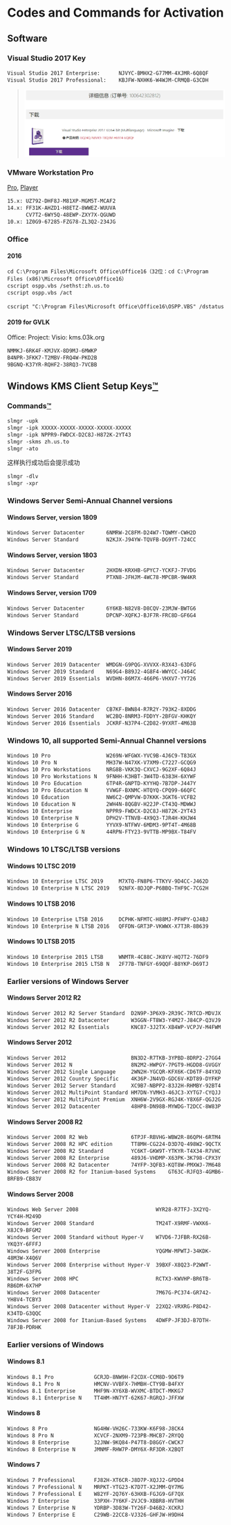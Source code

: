 # Codes and Commands for Activation
## Software
### Visual Studio 2017 Key
```
Visual Studio 2017 Enterprise:      NJVYC-BMHX2-G77MM-4XJMR-6Q8QF
Visual Studio 2017 Professional:    KBJFW-NXHK6-W4WJM-CRMQB-G3CDH
```
> ![GQ24Q-N8VK9-T8Q3M-H6974-6Q8QF](./.assets/Snipaste_2018-12-23_21-06-15.png)

### VMware Workstation Pro

[Pro](https://www.vmware.com/products/workstation-pro/workstation-pro-evaluation.html), [Player](https://my.vmware.com/en/web/vmware/free#desktop_end_user_computing/vmware_workstation_player/15_0|PLAYER-1500|product_downloads)

```
15.x: UZ792-DHF8J-M81XP-MGM5T-MCAF2
14.x: FF31K-AHZD1-H8ETZ-8WWEZ-WUUVA
      CV7T2-6WY5Q-48EWP-ZXY7X-QGUWD
10.x: 1Z0G9-67285-FZG78-ZL3Q2-234JG
```



### Office 

#### 2016
```
cd C:\Program Files\Microsoft Office\Office16（32位：cd C:\Program Files (x86)\Microsoft Office\Office16）
cscript ospp.vbs /sethst:zh.us.to
cscript ospp.vbs /act 
	
cscript "C:\Program Files\Microsoft Office\Office16\OSPP.VBS" /dstatus
```
#### 2019 for GVLK
Office: Project: Visio: kms.03k.org
```
NMMKJ-6RK4F-KMJVX-8D9MJ-6MWKP
B4NPR-3FKK7-T2MBV-FRQ4W-PKD2B
9BGNQ-K37YR-RQHF2-38RQ3-7VCBB
```

## Windows KMS Client Setup Keys[™](https://docs.microsoft.com/en-us/windows-server/get-started/kmsclientkeys)
### Commands[™](https://kms.edu.pl/2018/05/13/kms_setup.html)
```
slmgr -upk
slmgr -ipk XXXXX-XXXXX-XXXXX-XXXXX-XXXXX
slmgr -ipk NPPR9-FWDCX-D2C8J-H872K-2YT43
slmgr -skms zh.us.to
slmgr -ato
```
这样执行成功后会提示成功
```
slmgr -dlv
slmgr -xpr
```
### Windows Server Semi-Annual Channel versions
#### Windows Server, version 1809
```
Windows Server Datacenter		6NMRW-2C8FM-D24W7-TQWMY-CWH2D
Windows Server Standard			N2KJX-J94YW-TQVFB-DG9YT-724CC
```
#### Windows Server, version 1803
```
Windows Server Datacenter		2HXDN-KRXHB-GPYC7-YCKFJ-7FVDG
Windows Server Standard			PTXN8-JFHJM-4WC78-MPCBR-9W4KR
```
#### Windows Server, version 1709
```
Windows Server Datacenter		6Y6KB-N82V8-D8CQV-23MJW-BWTG6
Windows Server Standard			DPCNP-XQFKJ-BJF7R-FRC8D-GF6G4
```
### Windows Server LTSC/LTSB versions
#### Windows Server 2019
```
Windows Server 2019 Datacenter	WMDGN-G9PQG-XVVXX-R3X43-63DFG
Windows Server 2019 Standard	N69G4-B89J2-4G8F4-WWYCC-J464C
Windows Server 2019 Essentials	WVDHN-86M7X-466P6-VHXV7-YY726
```
#### Windows Server 2016
```
Windows Server 2016 Datacenter	CB7KF-BWN84-R7R2Y-793K2-8XDDG
Windows Server 2016 Standard	WC2BQ-8NRM3-FDDYY-2BFGV-KHKQY
Windows Server 2016 Essentials	JCKRF-N37P4-C2D82-9YXRT-4M63B
```
### Windows 10, all supported Semi-Annual Channel versions
```
Windows 10 Pro					W269N-WFGWX-YVC9B-4J6C9-T83GX
Windows 10 Pro N				MH37W-N47XK-V7XM9-C7227-GCQG9
Windows 10 Pro Workstations		NRG8B-VKK3Q-CXVCJ-9G2XF-6Q84J
Windows 10 Pro Workstations N	9FNHH-K3HBT-3W4TD-6383H-6XYWF
Windows 10 Pro Education		6TP4R-GNPTD-KYYHQ-7B7DP-J447Y
Windows 10 Pro Education N		YVWGF-BXNMC-HTQYQ-CPQ99-66QFC
Windows 10 Education			NW6C2-QMPVW-D7KKK-3GKT6-VCFB2
Windows 10 Education N			2WH4N-8QGBV-H22JP-CT43Q-MDWWJ
Windows 10 Enterprise			NPPR9-FWDCX-D2C8J-H872K-2YT43
Windows 10 Enterprise N			DPH2V-TTNVB-4X9Q3-TJR4H-KHJW4
Windows 10 Enterprise G			YYVX9-NTFWV-6MDM3-9PT4T-4M68B
Windows 10 Enterprise G N		44RPN-FTY23-9VTTB-MP9BX-T84FV
```
### Windows 10 LTSC/LTSB versions
#### Windows 10 LTSC 2019
```
Windows 10 Enterprise LTSC 2019		M7XTQ-FN8P6-TTKYV-9D4CC-J462D
Windows 10 Enterprise N LTSC 2019	92NFX-8DJQP-P6BBQ-THF9C-7CG2H
```
#### Windows 10 LTSB 2016
```
Windows 10 Enterprise LTSB 2016		DCPHK-NFMTC-H88MJ-PFHPY-QJ4BJ
Windows 10 Enterprise N LTSB 2016	QFFDN-GRT3P-VKWWX-X7T3R-8B639
```
#### Windows 10 LTSB 2015
```
Windows 10 Enterprise 2015 LTSB		WNMTR-4C88C-JK8YV-HQ7T2-76DF9
Windows 10 Enterprise 2015 LTSB N	2F77B-TNFGY-69QQF-B8YKP-D69TJ
```
### Earlier versions of Windows Server
#### Windows Server 2012 R2
```
Windows Server 2012 R2 Server Standard	D2N9P-3P6X9-2R39C-7RTCD-MDVJX
Windows Server 2012 R2 Datacenter		W3GGN-FT8W3-Y4M27-J84CP-Q3VJ9
Windows Server 2012 R2 Essentials		KNC87-3J2TX-XB4WP-VCPJV-M4FWM
```
#### Windows Server 2012
```
Windows Server 2012						BN3D2-R7TKB-3YPBD-8DRP2-27GG4
Windows Server 2012 N					8N2M2-HWPGY-7PGT9-HGDD8-GVGGY
Windows Server 2012 Single Language		2WN2H-YGCQR-KFX6K-CD6TF-84YXQ
Windows Server 2012 Country Specific	4K36P-JN4VD-GDC6V-KDT89-DYFKP
Windows Server 2012 Server Standard		XC9B7-NBPP2-83J2H-RHMBY-92BT4
Windows Server 2012 MultiPoint Standard	HM7DN-YVMH3-46JC3-XYTG7-CYQJJ
Windows Server 2012 MultiPoint Premium	XNH6W-2V9GX-RGJ4K-Y8X6F-QGJ2G
Windows Server 2012 Datacenter			48HP8-DN98B-MYWDG-T2DCC-8W83P
```
#### Windows Server 2008 R2
```
Windows Server 2008 R2 Web				6TPJF-RBVHG-WBW2R-86QPH-6RTM4
Windows Server 2008 R2 HPC edition		TT8MH-CG224-D3D7Q-498W2-9QCTX
Windows Server 2008 R2 Standard			YC6KT-GKW9T-YTKYR-T4X34-R7VHC
Windows Server 2008 R2 Enterprise		489J6-VHDMP-X63PK-3K798-CPX3Y
Windows Server 2008 R2 Datacenter		74YFP-3QFB3-KQT8W-PMXWJ-7M648
Windows Server 2008 R2 for Itanium-based Systems	GT63C-RJFQ3-4GMB6-BRFB9-CB83V
```
#### Windows Server 2008
```
Windows Web Server 2008							WYR28-R7TFJ-3X2YQ-YCY4H-M249D
Windows Server 2008 Standard					TM24T-X9RMF-VWXK6-X8JC9-BFGM2
Windows Server 2008 Standard without Hyper-V	W7VD6-7JFBR-RX26B-YKQ3Y-6FFFJ
Windows Server 2008 Enterprise					YQGMW-MPWTJ-34KDK-48M3W-X4Q6V
Windows Server 2008 Enterprise without Hyper-V	39BXF-X8Q23-P2WWT-38T2F-G3FPG
Windows Server 2008 HPC							RCTX3-KWVHP-BR6TB-RB6DM-6X7HP
Windows Server 2008 Datacenter					7M67G-PC374-GR742-YH8V4-TCBY3
Windows Server 2008 Datacenter without Hyper-V	22XQ2-VRXRG-P8D42-K34TD-G3QQC
Windows Server 2008 for Itanium-Based Systems	4DWFP-JF3DJ-B7DTH-78FJB-PDRHK
```
### Earlier versions of Windows
#### Windows 8.1
```
Windows 8.1 Pro				GCRJD-8NW9H-F2CDX-CCM8D-9D6T9
Windows 8.1 Pro N			HMCNV-VVBFX-7HMBH-CTY9B-B4FXY
Windows 8.1 Enterprise		MHF9N-XY6XB-WVXMC-BTDCT-MKKG7
Windows 8.1 Enterprise N	TT4HM-HN7YT-62K67-RGRQJ-JFFXW
```
#### Windows 8
```
Windows 8 Pro				NG4HW-VH26C-733KW-K6F98-J8CK4
Windows 8 Pro N				XCVCF-2NXM9-723PB-MHCB7-2RYQQ
Windows 8 Enterprise		32JNW-9KQ84-P47T8-D8GGY-CWCK7
Windows 8 Enterprise N		JMNMF-RHW7P-DMY6X-RF3DR-X2BQT
```
#### Windows 7
```
Windows 7 Professional		FJ82H-XT6CR-J8D7P-XQJJ2-GPDD4
Windows 7 Professional N	MRPKT-YTG23-K7D7T-X2JMM-QY7MG
Windows 7 Professional E	W82YF-2Q76Y-63HXB-FGJG9-GF7QX
Windows 7 Enterprise		33PXH-7Y6KF-2VJC9-XBBR8-HVTHH
Windows 7 Enterprise N		YDRBP-3D83W-TY26F-D46B2-XCKRJ
Windows 7 Enterprise E		C29WB-22CC8-VJ326-GHFJW-H9DH4
```

